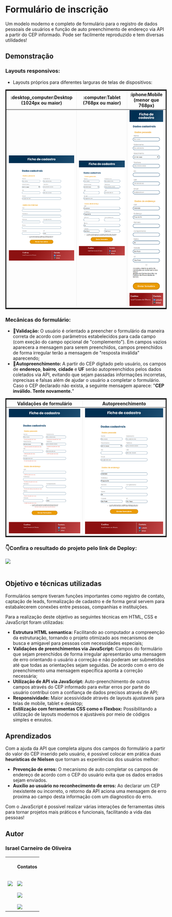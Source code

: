 # Formulário de inscrição

Um modelo moderno e completo de formulário para o registro de dados pessoais de usuários e função de auto preenchimento de endereço via API a partir do CEP informado. Pode ser facilmente reproduzido e tem diversas utilidades!

## Demonstração

### Layouts responsivos:
 - Layouts próprios para diferentes larguras de telas de dispositivos:

<table style="width: 100%; border: solid;" border="2px" cellspacing="0" cellpadding="1%">
  <tr>
    <th scope="col">:desktop_computer:Desktop (1024px ou maior)</th>
    <th scope="col">:computer:Tablet (768px ou maior)</th>
    <th scope="col">:iphone:Mobile (menor que 768px)</th>
  </tr>
  <tr>
    <td width="38%"><img src="./assets/Designes Responsivos/screencapture-desktop.png" rel="Layout desktop" /></td>
    <td width="30%"><img src="./assets/Designes Responsivos/screencapture-tablet.png" rel="Layout tablet" /></td>
    <td width="12%"><img src="./assets/Designes Responsivos/screencapture-mobile.png" rel="Layout mobile" /></td>
  </tr>
</table>

### Mecânicas do formulário:
 - :bookmark_tabs:**Validação:** O usuário é orientado a preencher o formulário da maneira correta de acordo com parâmetros estabelecidos para cada campo (com exeção do campo opcional de "complemento"). Em campos vazios aparecera a mensagem para serem preenchidos, campos preenchidos de forma irregular terão a mensagem de "resposta inválida" aparecendo;
 - :memo:**Autopreenchimento:** A partir do CEP digitado pelo usuário, os campos de **endereço**, **bairro**, **cidade** e **UF** serão autopreenchidos pelos dados coletados via API, evitando que sejam passadas informações incorretas, inprecisas e falsas além de ajudar o usuário a completar o formulário. Caso o CEP declarado não exista, a seguinte mensagem aparece: "**CEP inválido. Tente novamente.**"

<table style="width: 100%; border: solid;" border="2px" cellspacing="0" cellpadding="1%">
  <tr>
    <th scope="col">Validações de formulário</th>
    <th scope="col">Autopreenchimento</th>
  </tr>
  <tr>
    <td width="35%"><img src="./assets/Designes Responsivos/validações.png" rel="Validações do formulário" /></td>
    <td width="38%"><img src="./assets/Designes Responsivos/autopreenchimento.png" rel="Autopreenchimento de API" /></td>
  </tr>
</table>

 ### :point_down:Confira o resultado do projeto pelo link de Deploy:<br>
 <a href="https://israel-carneiro.github.io/Formulario/" target="_blank"><img src="https://img.shields.io/badge/deploy-Formul%C3%A1rio-008000" rel="Deploy badge" /><a><br><br>

## Objetivo e técnicas utilizadas

Formulários sempre tiveram funções importantes como registro de contato, captação de leads, formalização de cadastro e de forma geral servem para estabalecerem conexões entre pessoas, companhias e instituições.

Para a realização deste objetivo as seguintes técnicas em HTML, CSS e JavaScript foram utilizadas:
 - **Estrutura HTML semantica:** Facilitando ao computador a compreenção da estruturação, tornando o projeto otimizado aos mecanismos de busca e amigavel para pessoas com necessidades especiais;
 - **Validações de preenchimentos via JavaScript:** Campos do formulário que sejam preenchidos de forma irregular apresentarão uma mensagem de erro orientando o usuário a correção e não poderam ser submetidos até que todas as orientações sejam seguidas. De acordo com o erro de preenchimento uma mensagem específica aponta a correção necessária;
 - **Utilização de API via JavaScript:** Auto-preenchimento de outros campos através do CEP informado para evitar erros por parte do usuário contribui com a confiança de dados precisos através de API;
 - **Responsividade:** Maior acessividade através de layouts ajustaveis para telas de mobile, tablet e desktop;
 - **Estilização com ferramentas CSS como o Flexbox:** Possibilitando a utilização de layouts modernos e ajustáveis por meio de códigos simples e enxutos.
 
## Aprendizados

Com a ajuda da API que completa alguns dos campos do formulário a partir do valor do CEP inserido pelo usuário, é possivel colocar em prática duas **heurísticas de Nielsen** que tornam as experiências dos usuários melhor:
 - **Prevenção de erros:** O mecanismo de auto completar os campos de endereço de acordo com o CEP do usuário evita que os dados errados sejam enviados.
 - **Auxílio ao usuário no reconhecimento de erros:** Ao declarar um CEP inexistente ou incorreto, o retorno da API aciona uma mensagem de erro proxima ao campo desta informação com um diagnostico do erro.

Com o JavaScript é possivel realizar várias interações de ferramentas úteis para tornar projetos mais práticos e funcionais, facilitando a vida das pessoas!

## Autor

### Israel Carneiro de Oliveira
 
<table border: none;" border="0" cellpadding="0">
 <td>
  <img width="200px" src="https://avatars.githubusercontent.com/u/113190387?s=400&u=3c497e66670ff827854b02bfd769529a19c9b5b1&v=4" rel="foto Israel Carneiro" />
 </td>
 <td>
  <h4>Contatos</h4><br>
  <a href="https://www.linkedin.com/in/israel-carneiro-de-oliveira" target="_blank"><img src="https://img.shields.io/badge/-LinkedIn-%230077B5?style=for-the-badge&logo=linkedin&logoColor=white" rel="LinkedIn" /></a><br><br>
  <a href="https://api.whatsapp.com/send/?phone=5527996332590&text=Olá+Israel%2C+tudo+bom%3F&type=phone_number&app_absent=0" target="_blank"><img src="https://img.shields.io/badge/WhatsApp-25D366?style=for-the-badge&logo=whatsapp&logoColor=white" rel="WhatsApp" /></a><br>
  <a href="https://instagram.com/webcarneiro" target="_blank"><//img src="https://img.shields.io/badge/-Instagram-%23E4405F?style=for-the-badge&logo=instagram&logoColor=white" rel="Instagran" /></a><br>
  <a href="https://www.frontendmentor.io/profile/Israel-Carneiro" target="_blank"><img src="https://img.shields.io/badge/-Frontend%20Mentor-5F3DC4?style=for-the-badge&logo=FrontendMentor&logoColor=white&link=" rel="FrontEnd Mentor" /><a>
 </td>
</table>
